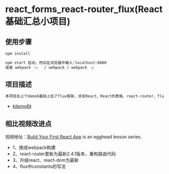 # react_forms_react-router_flux(React基础汇总小项目)

## 使用步骤

```bash
npm install

npm start 启动，然后在浏览器中输入:localhost:8080
或者 webpack -w   / webpack / webpack -p

```
## 项目描述
```bash
本项目在上个demo6基础上加了flux框架，涉及React、React的表格、react-router、flux
```
* [《demo6》](../demo6)

## 相比视频改进点
视频地址：[Build Your First React App](https://egghead.io/series/build-your-first-react-js-application) is an egghead lesson series.

* 1、换成webpack构建
* 2、react-router更新为最新2.4.1版本，重构路由代码
* 3、升级react、react-dom为最新
* 4、flux中constants的写法
